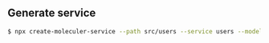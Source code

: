 ## Generate service

```sh
$ npx create-moleculer-service --path src/users --service users --model userModel
```
